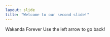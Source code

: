 ```yaml
---
layout: slide
title: "Welcome to our second slide!"
---
```

Wakanda Forever
Use the left arrow to go back!
